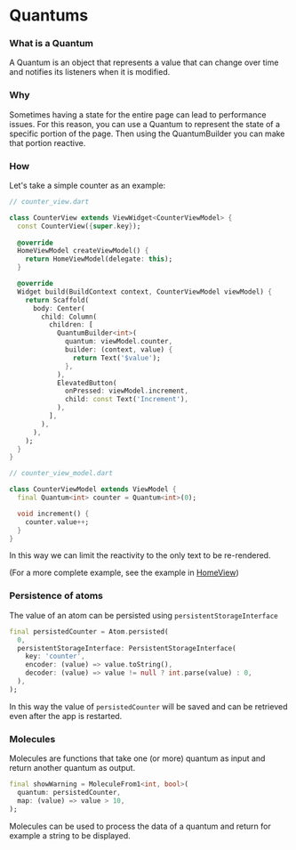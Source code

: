 # Quantums

### What is a Quantum

A Quantum is an object that represents a value that can change over time and notifies its listeners when it is modified.

### Why

Sometimes having a state for the entire page can lead to performance issues. For this reason, you can use a Quantum to represent the state of a specific portion of the page. Then using the QuantumBuilder you can make that portion reactive.

### How

Let's take a simple counter as an example:


```dart
// counter_view.dart

class CounterView extends ViewWidget<CounterViewModel> {
  const CounterView({super.key});
  
  @override
  HomeViewModel createViewModel() {
    return HomeViewModel(delegate: this);
  }

  @override
  Widget build(BuildContext context, CounterViewModel viewModel) {
    return Scaffold(
      body: Center(
        child: Column(
          children: [
            QuantumBuilder<int>(
              quantum: viewModel.counter,
              builder: (context, value) {
                return Text('$value');
              },
            ),
            ElevatedButton(
              onPressed: viewModel.increment,
              child: const Text('Increment'),
            ),
          ],
        ),
      ),
    );
  }
}
```

```dart
// counter_view_model.dart

class CounterViewModel extends ViewModel {
  final Quantum<int> counter = Quantum<int>(0);

  void increment() {
    counter.value++;
  }
}
```

In this way we can limit the reactivity to the only text to be re-rendered.

(For a more complete example, see the example in [HomeView](https://github.com/appfactorysrl/jelly-2vm/blob/main/example/home/home_view.dart))

### Persistence of atoms

The value of an atom can be persisted using `persistentStorageInterface`

```dart
final persistedCounter = Atom.persisted(
  0,
  persistentStorageInterface: PersistentStorageInterface(
    key: 'counter',
    encoder: (value) => value.toString(),
    decoder: (value) => value != null ? int.parse(value) : 0,
  ),
);
```

In this way the value of `persistedCounter` will be saved and can be retrieved even after the app is restarted.

### Molecules

Molecules are functions that take one (or more) quantum as input and return another quantum as output.

```dart
final showWarning = MoleculeFrom1<int, bool>(
  quantum: persistedCounter,
  map: (value) => value > 10,
);
```

Molecules can be used to process the data of a quantum and return for example a string to be displayed.